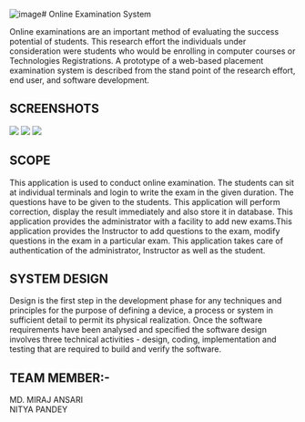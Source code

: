 ![image](https://github.com/user-attachments/assets/759ea31a-73ab-40c4-91d9-8fdc7c0c2631)# Online Examination System
<p>Online examinations are an important method of evaluating the success potential of students. 
This research effort the individuals under consideration were students who would be enrolling in 
computer courses or Technologies Registrations. A prototype of a web-based placement 
examination system is described from the stand point of the research effort, end user, and 
software development.
</p>

## SCREENSHOTS

<img src="https://github.com/clever-cottonmouth/ExamPilot.API-WEB/blob/main/images1/user.png?raw=true"></img>
<img src="https://github.com/clever-cottonmouth/ExamPilot.API-WEB/blob/main/images1/send.png?raw=true"></img>
<img src="https://github.com/clever-cottonmouth/ExamPilot.API-WEB/blob/main/images1/1.png?raw=true"></img>

## SCOPE
This application is used to conduct online examination. The students can sit at individual 
terminals and login to write the exam in the given duration. The questions have to be given to the 
students. This application will perform correction, display the result immediately and also store it 
in database. This application provides the administrator with a facility to add new exams.This
application provides the Instructor to add questions to the exam, modify questions in the exam in 
a particular exam. This application takes care of authentication of the administrator, Instructor as 
well as the student.

## SYSTEM DESIGN
Design is the first step in the development phase for any techniques and principles for the 
purpose of defining a device, a process or system in sufficient detail to permit its physical 
realization. Once the software requirements have been analysed and specified the software 
design involves three technical activities - design, coding, implementation and testing that are 
required to build and verify the software.

## TEAM MEMBER:-
MD. MIRAJ ANSARI </br>
NITYA PANDEY</br>




